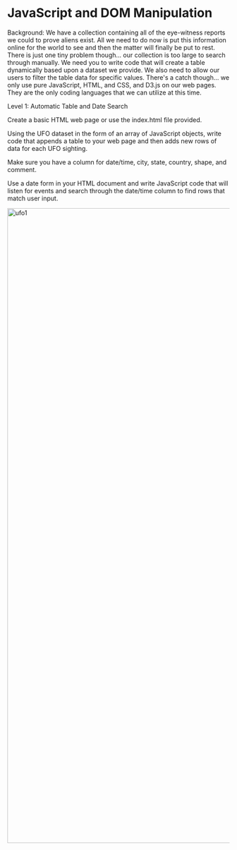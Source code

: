 # JavaScript and DOM Manipulation

Background:
We have a collection containing all of the eye-witness reports we could to prove aliens exist. All we need to do now is put this information online for the world to see and then the matter will finally be put to rest.
There is just one tiny problem though... our collection is too large to search through manually. 
We need you to write code that will create a table dynamically based upon a dataset we provide. We also need to allow our users to filter the table data for specific values. There's a catch though... we only use pure JavaScript, HTML, and CSS, and D3.js on our web pages. They are the only coding languages that we can utilize at this time.


Level 1: Automatic Table and Date Search

Create a basic HTML web page or use the index.html file provided.

Using the UFO dataset in the form of an array of JavaScript objects, write code that appends a table to your web page and then adds new rows of data for each UFO sighting.

Make sure you have a column for date/time, city, state, country, shape, and comment.

Use a date form in your HTML document and write JavaScript code that will listen for events and search through the date/time column to find rows that match user input.


<img width="1440" alt="ufo1" src="https://user-images.githubusercontent.com/70656160/113902716-32edbc00-979e-11eb-8f86-ed57de6cd9a0.png">

